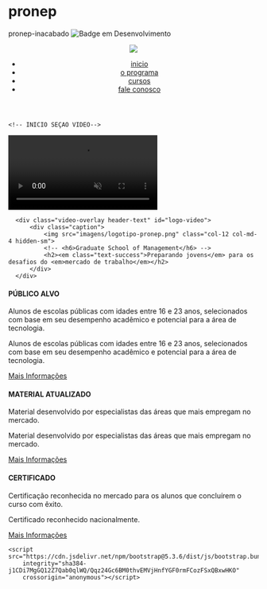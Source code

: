 # pronep
pronep-inacabado
![Badge em Desenvolvimento](http://img.shields.io/static/v1?label=STATUS&message=INACABADO&color=red&style=for-the-badge)


       
<!DOCTYPE html>
<html lang="pt-br">

<head>
    <meta charset="UTF-8">
    <meta name="viewport" content="width=device-width, initial-scale=1.0">
    <link href="https://cdn.jsdelivr.net/npm/bootstrap@5.3.6/dist/css/bootstrap.min.css" rel="stylesheet"
        integrity="sha384-4Q6Gf2aSP4eDXB8Miphtr37CMZZQ5oXLH2yaXMJ2w8e2ZtHTl7GptT4jmndRuHDT" crossorigin="anonymous">
<link rel="stylesheet" href="style.css">

</head>

<body>
    <header class="row">
        <nav class="navbar navbar-expand-lg bg-body-tertiary" data-bs-theme="dark">
            <div class="container">
                <a class="navbar-brand" href="#">
                    <img src="imagens/logotipo-pronep-horizontal.png" class="col-3">
                </a>
                <div class="collapse navbar-collapse" id="navbarSupportedContent">
                    <ul class="navbar-nav me-auto mb-2 mb-lg-0">
                        <li class="nav-item">
                            <a class="nav-link active" aria-current="page" href="#">inicio</a>
                        </li>
                        <li class="nav-item">
                            <a class="nav-link active" aria-current="page" href="#">o programa</a>
                        </li>
                        <li class="nav-item">
                            <a class="nav-link active" aria-current="page" href="#">cursos</a>
                        </li>
                        <li class="nav-item">
                            <a class="nav-link active" aria-current="page" href="#">fale conosco</a>
                        </li>
                    </ul>
                </div>
            </div>
        </nav>
    </header>

    <!-- INICIO SEÇAO VIDEO-->
  <section class="row section main-banner" id="top" data-section="section1">
      <video autoplay muted loop id="bg-video">
          <source src="imagens/course-video.mp4" type="video/mp4"/>
      </video>

      <div class="video-overlay header-text" id="logo-video">
          <div class="caption">
              <img src="imagens/logotipo-pronep.png" class="col-12 col-md-4 hidden-sm">
              <!-- <h6>Graduate School of Management</h6> -->
              <h2><em class="text-success">Preparando jovens</em> para os desafios do <em>mercado de trabalho</em></h2>
          </div>
      </div>
  </section>

   <section class="features">
    <div class="container">
      <div class="row">
        <div class="col-lg-4 col-12">
          <div class="features-post">
            <div class="features-content">
              <div class="content-show">
                <h4><i class="fa fa-user"></i>PÚBLICO ALVO</h4>
              </div>
              <div class="content-hide">
                <p>Alunos de escolas públicas com idades entre 16 e 23 anos, selecionados com base em seu desempenho acadêmico e potencial para a área de tecnologia.</p>
                <p class="hidden-sm">Alunos de escolas públicas com idades entre 16 e 23 anos, selecionados com base em seu desempenho acadêmico e potencial para a área de tecnologia.</p>
                <div>
                  <a href="https://api.whatsapp.com/send?phone=558531041414&text=Vi%20o%20seu%20site%20e%20gostaria%20de%20mais%20informa%C3%A7%C3%B5es%20sobre%20o%20programa%20PRONEP%20e%20como%20posso%20fazer%20pra%20me%20inscrever?" target="_blank">Mais Informações</a>
                </div>
            </div>
            </div>
          </div>
        </div>
        <div class="col-lg-4 col-12">
          <div class="features-post second-features">
            <div class="features-content">
              <div class="content-show">
                <h4><i class="fa fa-book"></i>MATERIAL ATUALIZADO</h4>
              </div>
              <div class="content-hide">
                <p>Material desenvolvido por especialistas das áreas que mais empregam no mercado.</p>
                <p class="hidden-sm">Material desenvolvido por especialistas das áreas que mais empregam no mercado.</p>
                <!-- <div class="scroll-to-section"><a href="#section3">Mais Informações</a></div> -->
                <div>
                  <a href="https://api.whatsapp.com/send?phone=558531041414&text=Vi%20o%20seu%20site%20e%20gostaria%20de%20mais%20informa%C3%A7%C3%B5es%20sobre%20o%20programa%20PRONEP%20e%20como%20posso%20fazer%20pra%20me%20inscrever?" target="_blank">Mais Informações</a>
                </div>
            </div>
            </div>
          </div>
        </div>
        <div class="col-lg-4 col-12">
          <div class="features-post third-features">
            <div class="features-content">
              <div class="content-show">
                <h4><i class="fa fa-graduation-cap"></i>CERTIFICADO</h4>
              </div>
              <div class="content-hide">
                <p>Certificação reconhecida no mercado para os alunos que concluírem o curso com êxito.</p>
                <p class="hidden-sm">Certificado reconhecido nacionalmente.</p>
                <!-- <div class="scroll-to-section"><a href="#section4">Read More</a></div> -->
                <div>
                  <a href="https://api.whatsapp.com/send?phone=558531041414&text=Vi%20o%20seu%20site%20e%20gostaria%20de%20mais%20informa%C3%A7%C3%B5es%20sobre%20o%20programa%20PRONEP%20e%20como%20posso%20fazer%20pra%20me%20inscrever?" target="_blank">Mais Informações</a>
                </div>
            </div>
            </div>
          </div>
        </div>
      </div>
    </div>
  </section>

 


    <script src="https://cdn.jsdelivr.net/npm/bootstrap@5.3.6/dist/js/bootstrap.bundle.min.js"
        integrity="sha384-j1CDi7MgGQ12Z7Qab0qlWQ/Qqz24Gc6BM0thvEMVjHnfYGF0rmFCozFSxQBxwHKO"
        crossorigin="anonymous"></script>
</body>

</html>
